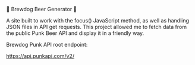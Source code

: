 🍻 Brewdog Beer Generator 🍻

A site built to work with the focus() JavaScript method, as well as handling JSON files in API get requests. This project allowed me to fetch data from the public Punk Beer API and display it in a friendly way.

Brewdog Punk API root endpoint:

https://api.punkapi.com/v2/
